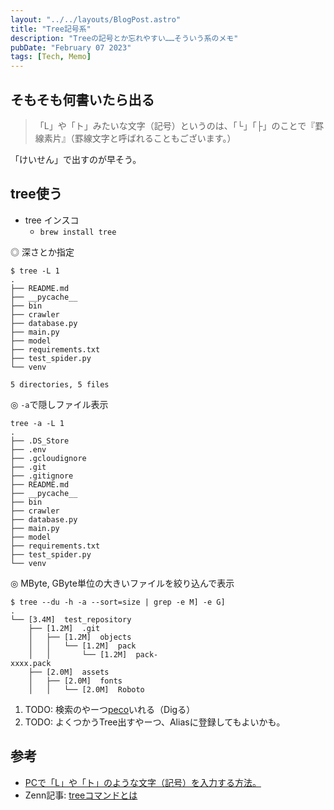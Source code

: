 ```yaml
---
layout: "../../layouts/BlogPost.astro"
title: "Tree記号系"
description: "Treeの記号とか忘れやすい……そういう系のメモ"
pubDate: "February 07 2023"
tags: [Tech, Memo]
---
```


## そもそも何書いたら出る

> 「L」や「ト」みたいな文字（記号）というのは、「└」「├」のことで『罫線素片』（罫線文字と呼ばれることもございます。）

「けいせん」で出すのが早そう。

## tree使う

- tree インスコ
  - `brew install tree`


◎ 深さとか指定

```shell
$ tree -L 1
.
├── README.md
├── __pycache__
├── bin
├── crawler
├── database.py
├── main.py
├── model
├── requirements.txt
├── test_spider.py
└── venv

5 directories, 5 files
```

◎ `-a`で隠しファイル表示

``` shell
tree -a -L 1
.
├── .DS_Store
├── .env
├── .gcloudignore
├── .git
├── .gitignore
├── README.md
├── __pycache__
├── bin
├── crawler
├── database.py
├── main.py
├── model
├── requirements.txt
├── test_spider.py
└── venv
```

◎ MByte, GByte単位の大きいファイルを絞り込んで表示

``` shell
$ tree --du -h -a --sort=size | grep -e M] -e G]
.
└── [3.4M]  test_repository
    ├── [1.2M]  .git
    │   ├── [1.2M]  objects
    │   │   └── [1.2M]  pack
    │   │       └── [1.2M]  pack-
xxxx.pack
    ├── [2.0M]  assets
    │   ├── [2.0M]  fonts
    │   │   └── [2.0M]  Roboto
```


1. TODO: 検索のやーつ[peco](https://github.com/peco/peco)いれる（Digる）
2. TODO: よくつかうTree出すやーつ、Aliasに登録してもよいかも。

## 参考

- [PCで「L」や「ト」のような文字（記号）を入力する方法。](https://i-tsunagu.com/other/boxdrowing-character/)
- Zenn記事: [treeコマンドとは](https://zenn.dev/kenghaya/articles/80399bcb506287)

